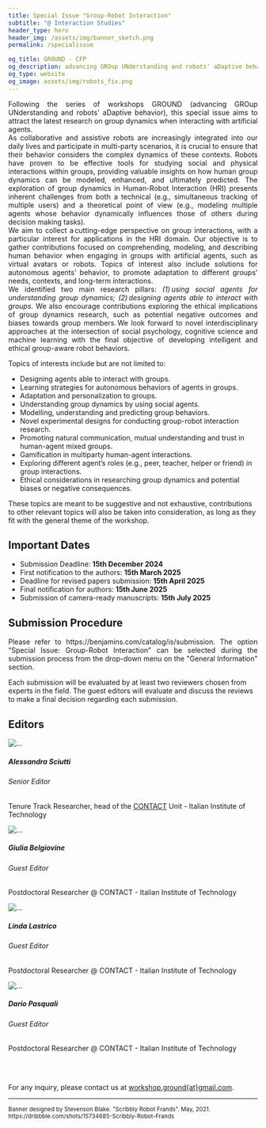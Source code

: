```yaml
---
title: Special Issue "Group-Robot Interaction"
subtitle: "@ Interaction Studies"
header_type: hero
header_img: /assets/img/banner_sketch.png
permalink: /specialissue

og_title: GROUND - CFP
og_description: advancing GROup UNderstanding and robots' aDaptive behavior
og_type: website
og_image: assets/img/robots_fix.png
---
```


<p style="text-align: justify;">
Following the series of workshops GROUND (advancing GROup UNderstanding and robots' aDaptive behavior), this special issue aims to attract the latest research on group dynamics when interacting with artificial agents.<br>
As collaborative and assistive robots are increasingly integrated into our daily lives and participate in multi-party scenarios, it is crucial to ensure that their behavior considers the complex dynamics of these contexts. Robots have proven to be effective tools for studying social and physical interactions within groups, providing valuable insights on how human group dynamics can be modeled, enhanced, and ultimately predicted. The exploration of group dynamics in Human-Robot Interaction (HRI) presents inherent challenges from both a technical (e.g., simultaneous tracking of multiple users) and a theoretical point of view (e.g., modeling multiple agents whose behavior dynamically influences those of others during decision making tasks).<br>
We aim to collect a cutting-edge perspective on group interactions, with a particular interest for applications in the HRI domain. Our objective is to gather contributions focused on comprehending, modeling, and describing human behavior when engaging in groups with artificial agents, such as virtual avatars or robots. Topics of interest also include solutions for autonomous agents’ behavior, to promote adaptation to different groups' needs, contexts, and long-term interactions.
<br>
We identified two main research pillars: <i>(1) using social agents for understanding group dynamics; (2) designing agents able to interact with groups</i>. We also encourage contributions exploring the ethical implications of group dynamics research, such as potential negative outcomes and biases towards group members. We look forward to novel interdisciplinary approaches at the intersection of social psychology, cognitive science and machine learning with the final objective of developing intelligent and ethical group-aware robot behaviors.  
</p>

Topics of interests include but are not limited to:
* Designing agents able to interact with groups.  
* Learning strategies for autonomous behaviors of agents in groups.  
* Adaptation and personalization to groups.  
* Understanding group dynamics by using social agents.  
* Modelling, understanding and predicting group behaviors.  
* Novel experimental designs for conducting group-robot interaction research.  
* Promoting natural communication, mutual understanding and trust in human-agent mixed groups.  
* Gamification in multiparty human-agent interactions.  
* Exploring different agent’s roles (e.g., peer, teacher, helper or friend) in group interactions.  
* Ethical considerations in researching group dynamics and potential biases or negative consequences.  

These topics are meant to be suggestive and not exhaustive, contributions to other relevant topics will also be taken into consideration, as long as they fit with the general theme of the workshop. 

## Important Dates
* Submission Deadline: **15th December 2024**
* First notification to the authors: **15th March 2025**
* Deadline for revised papers submission: **15th April 2025**
* Final notification for authors: **15th June 2025**
* Submission of camera-ready manuscripts: **15th July 2025**


## Submission Procedure

<p style="text-align: justify;">
Please refer to <a>https://benjamins.com/catalog/is/submission</a>. The option “Special Issue: Group-Robot Interaction” can be selected during the submission process from the drop-down menu on the "General Information" section.
<br>

Each submission will be evaluated by at least two reviewers chosen from experts in the field. The guest editors will evaluate and discuss the reviews to make a final decision regarding each submission.  
</p>

## Editors
<div class="wrapper">
		<div class="container">
			<div class="row">
				<div class="col-md-6 col-lg-3">
					<div class="card mx-30">
						<img alt="..." class="card-img-top" src="assets/img/as.jpg">
						<div class="card-body">
							<h5 class="card-title">Alessandra Sciutti</h5>
							<h6>Senior Editor</h6>
							<p class="card-text">Tenure Track Researcher, head of the <a href="https://www.iit.it/it/web/cognitive-architecture-for-collaborative-technologies/home">CONTACT</a> Unit - Italian Institute of Technology</p>
						</div>
					</div>
				</div>
				<div class="col-md-6 col-lg-3">
					<div class="card mx-30">
						<img alt="..." class="card-img-top" src="assets/img/gb.png">
						<div class="card-body">
							<h5 class="card-title">Giulia Belgiovine</h5>
							<h6>Guest Editor</h6>
							<p class="card-text">Postdoctoral Researcher @ CONTACT - Italian Institute of Technology</p>
						</div>
					</div>
				</div>
				<div class="col-md-6 col-lg-3">
					<div class="card mx-30">
						<img alt="..." class="card-img-top" src="assets/img/ll.png">
						<div class="card-body">
							<h5 class="card-title">Linda Lastrico</h5>
							<h6>Guest Editor</h6>
							<p class="card-text">Postdoctoral Researcher @ CONTACT - Italian Institute of Technology</p>
						</div>
					</div>
				</div>
				<div class="col-md-6 col-lg-3">
					<div class="card mx-30">
						<img alt="..." class="card-img-top" src="assets/img/dp.png">
						<div class="card-body">
							<h5 class="card-title">Dario Pasquali</h5>
							<h6>Guest Editor</h6>
							<p class="card-text">Postdoctoral Researcher @ CONTACT - Italian Institute of Technology</p>
						</div>
					</div>
				</div>
			</div>
		</div>
	</div>

<br><br>

For any inquiry, please contact us at [workshop.ground{at}gmail.com](mailto:workshop.ground@gmail.com).

---

<p class="card-text"><small class="text-muted">Banner designed by Stevenson Blake. "Scribbly Robot Frands". May, 2021. <a>https://dribbble.com/shots/15734685-Scribbly-Robot-Frands</a></small></p>
